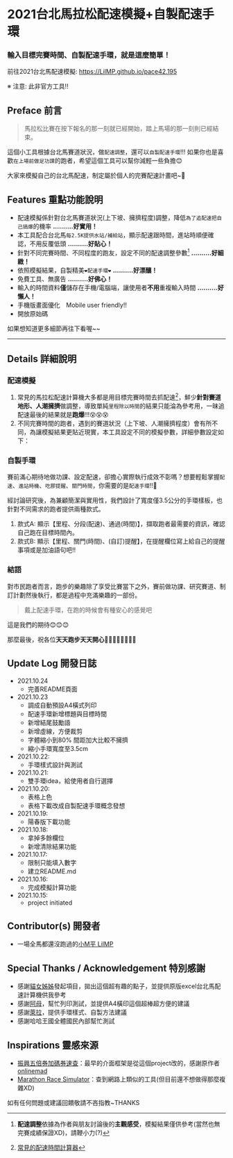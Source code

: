 # 2021台北馬拉松配速模擬+自製配速手環

### 輸入目標完賽時間、自製配速手環，就是這麼簡單！

前往2021台北馬配速模擬: https://LilMP.github.io/pace42.195

※ 注意: 此非官方工具!!

## Preface 前言

> 馬拉松比賽在按下報名的那一刻就已經開始，踏上馬場的那一刻則已經結束。

這個小工具根據台北馬賽道狀況，做`配速調整`，還可以`自製配速手環`!!!
如果你也是喜歡`在上場前做足功課`的跑者，希望這個工具可以幫你減輕一些負擔😊

大家來模擬自己的台北馬配速，制定屬於個人的完賽配速計畫吧~🎉


## Features 重點功能說明

- 配速模擬係針對台北馬賽道狀況(上下坡、擁擠程度)調整，降低`為了追配速把自己搞爆`的機率 **..........好實用！**
- 本工具配合台北馬`每2.5K提供水站/補給站`，顯示配速跟時間，進站時順便確認，不用反覆低頭 **..........好貼心！**
- 針對不同完賽時間、不同程度的跑友，設定不同的配速調整參數[^1] **..........好細緻！**
- 依照模擬結果，自製精美`❤️配速手環❤️` **..........好漂釀！**
- 免費工具、無廣告 **..........好佛心！**
- 輸入的時間資料**僅**儲存在手機/電腦端，讓使用者**不用**重複輸入時間 **..........好懶人！**
- 手機版畫面優化　Mobile user friendly!!
- 開放原始碼


如果想知道更多細節再往下看喔~~

- - -

## Details 詳細說明

### 配速模擬
1. 常見的馬拉松配速計算機大多都是用目標完賽時間去抓配速[^2]，鮮少**針對賽道地形、人潮擁擠**做調整，導致單純`里程除以時間`的結果只能淪為參考用，一昧追配速最後的結果就是**跑爆**!!!😵😵😵
2. 不同完賽時間的跑者，遇到的賽道狀況（上下坡、人潮擁擠程度）會有所不同，為讓模擬結果更貼近現實，本工具設定不同的模擬參數，詳細參數設定如下：

### 自製手環
賽前滿心期待地做功課、設定配速，卻擔心實際執行成效不彰嗎？想要輕鬆掌握`配速`、`進站時機`、`吃膠提醒`、`關門時間`，你需要的是`配速手環`!!💪

經討論研究後，為兼顧簡潔與實用性，我們設計了寬度僅3.5公分的手環樣板，也針對不同需求的跑者提供兩種款式。

1. 款式A: 顯示【里程、分段(配速)、通過(時間)】，擷取跑者最需要的資訊，確認自己跑在目標時間內。
2. 款式B: 顯示【里程、關門(時間)、(自訂)提醒】，在提醒欄位寫上給自己的提醒事項或是加油語句吧!!


### 結語
對市民跑者而言，跑步的樂趣除了享受比賽當下之外，賽前做功課、研究賽道、制訂計劃然後執行，都是過程中充滿樂趣的一部份。

> 戴上配速手環，在跑的時候會有種安心的感覺吧

這是我們的期待😊😊😊

那麼最後，祝各位**天天跑步天天開心**🏃‍♂️🏃‍♀️🏃‍♂️🏃‍♀️



## Update Log 開發日誌
- 2021.10.24
    - 完善README頁面 
- 2021.10.23
    - 調成自動預設A4橫式列印
    - 配速手環新增標題與目標時間
    - 新增結尾鼓勵語
    - 新增虛線，方便裁剪
    - 字體縮小到80% 間距加大比較不擁擠
    - 縮小手環寬度至3.5cm
- 2021.10.22:
    - 手環樣式設計與測試
- 2021.10.21:
    - 雙手環idea，給使用者自行選擇
- 2021.10.20:
    - 表格上色
    - 表格下載改成自製配速手環概念發想
- 2021.10.19:
    - 陽春版下載功能
- 2021.10.18:
    - 拿掉多餘欄位
    - 新增清除結果功能
- 2021.10.17:
    - 限制只能填入數字
    - 建立README.md
- 2021.10.16:
    - 完成模擬計算功能
- 2021.10.15:
    - project initiated

## Contributor(s) 開發者
- 一場全馬都還沒跑過的[小M平 LilMP]()

## Special Thanks / Acknowledgement 特別感謝
- 感謝[貓女姊姊]()發起項目，拋出這個超有趣的點子，並提供原版excel台北馬配速計算機供我參考
- 感謝[阿母]()，幫忙列印測試，並提供A4橫印這個超棒超方便的建議
- 感謝[萊拉]()，提供手環樣式、自製方法建議
- 感謝哈哈王國全體國民內部幫忙測試

## Inspirations 靈感來源
- [振興五倍券加碼券速查](https://onlinemad.github.io/5000-lottery)：最早的介面框架是從這個project改的，感謝原作者[onlinemad](https://github.com/onlinemad/5000-lottery)
- [Marathon Race Simulator](https://42.195km.net/e/racesim/)：查到網路上類似的工具(但目前還不想做得那麼複雜XD)


[^1]: **配速調整**依據為作者與朋友討論後的**主觀感受**，模擬結果僅供參考(當然也無完賽成績保證XD)，請鞭小力(?)
[^2]: [常見的配速時間計算器](https://running.biji.co/index.php?q=tools)



如有任何問題或建議回饋敬請不吝指教~THANKS